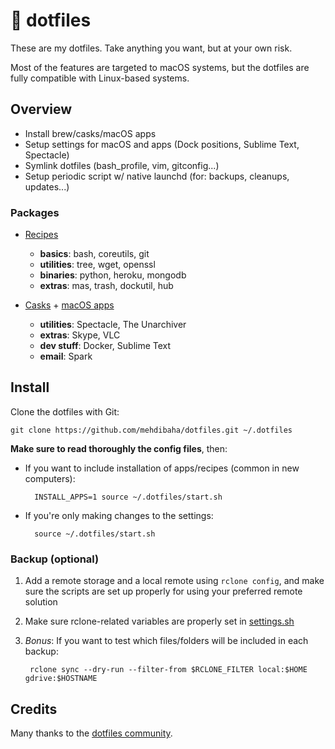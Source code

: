 # 🔨 dotfiles

These are my dotfiles. Take anything you want, but at your own risk.

Most of the features are targeted to macOS systems, but the dotfiles are fully compatible with Linux-based systems.

## Overview

* Install brew/casks/macOS apps
* Setup settings for macOS and apps (Dock positions, Sublime Text, Spectacle)
* Symlink dotfiles (bash_profile, vim, gitconfig...)
* Setup periodic script w/ native launchd (for: backups, cleanups, updates...)

### Packages

* [Recipes](https://brew.sh)
    * **basics**: bash, coreutils, git
    * **utilities**: tree, wget, openssl
    * **binaries**: python, heroku, mongodb
    * **extras**: mas, trash, dockutil, hub

* [Casks](https://caskroom.github.io) + [macOS apps](https://github.com/mas-cli/mas)
    * **utilities**: Spectacle, The Unarchiver
    * **extras**:  Skype, VLC
    * **dev stuff**: Docker, Sublime Text
    * **email**: Spark

## Install

Clone the dotfiles with Git:

    git clone https://github.com/mehdibaha/dotfiles.git ~/.dotfiles

**Make sure to read thoroughly the config files**, then:

* If you want to include installation of apps/recipes (common in new computers):

        INSTALL_APPS=1 source ~/.dotfiles/start.sh

* If you're only making changes to the settings:

        source ~/.dotfiles/start.sh

### Backup (optional)

1. Add a remote storage and a local remote using `rclone config`, and make sure the scripts are set up properly for using your preferred remote solution
2. Make sure rclone-related variables are properly set in [settings.sh](os/settings.sh)
3. *Bonus*: If you want to test which files/folders will be included in each backup:

        rclone sync --dry-run --filter-from $RCLONE_FILTER local:$HOME gdrive:$HOSTNAME

## Credits

Many thanks to the [dotfiles community](https://dotfiles.github.io).
